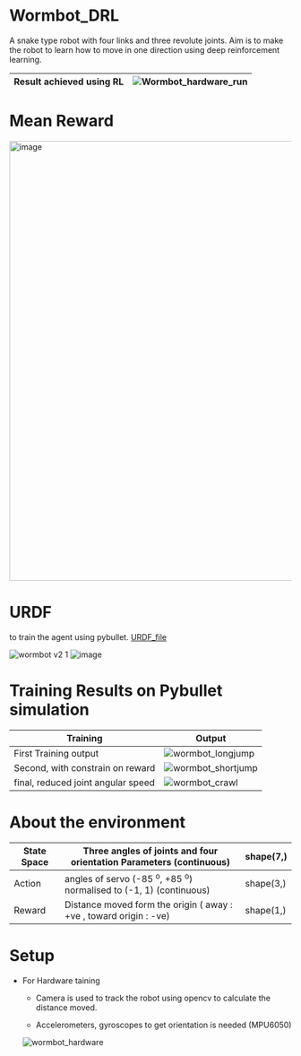 # Wormbot_DRL

  A snake type robot with four links and three revolute joints. Aim is to make the robot to learn how to move in one direction using deep reinforcement learning.

| Result achieved using RL| ![Wormbot_hardware_run](https://github.com/INAENTTS/Wormbot_DRL/assets/120380768/8cb754b0-67f5-4d00-a3f1-abffe47d0555) |
|------------------|-----------|

# Mean Reward

  <img width="785" alt="image" src="https://github.com/INAENTTS/Wormbot_DRL/assets/120380768/41fd4942-ea27-4e03-8c11-c9a24d69df39">


# URDF

  to train the agent using pybullet. [URDF_file](https://github.com/INAENTTS/Wormbot_DRL/tree/main/wormbot_URDF)
  
  ![wormbot v2 1](https://github.com/INAENTTS/Wormbot_DRL/assets/120380768/4644c392-0eed-4d92-9093-0fb31d0a04f2)
  ![image](https://github.com/INAENTTS/Wormbot_DRL/assets/120380768/921acde8-b6c0-4d40-84ad-31eda0ac2fd2)

# Training Results on Pybullet simulation

  |  Training | Output |
  | --------------------------------- | ------------- |
  | First Training output  | ![wormbot_longjump](https://github.com/INAENTTS/Wormbot_DRL/assets/120380768/0f635251-a08e-492c-ae95-92b0860022a4)   |
  | Second, with constrain on reward  | ![wormbot_shortjump](https://github.com/INAENTTS/Wormbot_DRL/assets/120380768/d1cc4d4c-31f0-4411-bcd9-0d4ea863e58a)  |
  | final, reduced joint angular speed| ![wormbot_crawl](https://github.com/INAENTTS/Wormbot_DRL/assets/120380768/7146c6d8-87cf-4cc7-839e-6d919c147aca)      |
  
# About the environment

  | State Space  | Three angles of joints and four orientation Parameters (continuous)| shape(7,) |
  | ------------- | ------------- |------------|
  | Action  | angles of servo (-85 <sup>o</sup>, +85 <sup>o</sup>) normalised to (-1, 1) (continuous) | shape(3,)|
  | Reward  | Distance moved form the origin ( away : +ve , toward origin : -ve)  | shape(1,)|

# Setup

- For Hardware taining

  - Camera is used to track the robot using opencv to calculate the distance moved.

  - Accelerometers, gyroscopes to get orientation is needed (MPU6050)
 
  ![wormbot_hardware](https://github.com/INAENTTS/Wormbot_DRL/assets/120380768/185eb5e8-1ba0-4b7f-bd67-e1493d4c280d)


